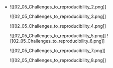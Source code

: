 - ##
	![[02_05_Challenges_to_reproducibility_2.png]]
	
	![[02_05_Challenges_to_reproducibility_3.png]]
	
	![[02_05_Challenges_to_reproducibility_4.png]]
	
	![[02_05_Challenges_to_reproducibility_5.png]]
	![[02_05_Challenges_to_reproducibility_6.png]]
	
	
	![[02_05_Challenges_to_reproducibility_7.png]]
	
	![[02_05_Challenges_to_reproducibility_8.png]]